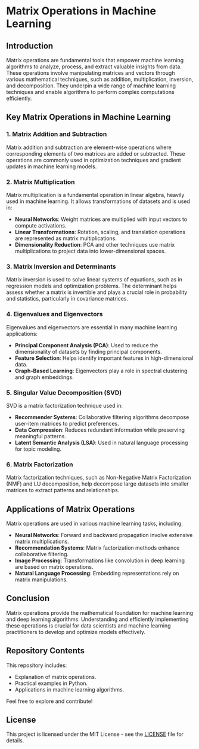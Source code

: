 # Matrix Operations in Machine Learning

## Introduction
Matrix operations are fundamental tools that empower machine learning algorithms to analyze, process, and extract valuable insights from data. These operations involve manipulating matrices and vectors through various mathematical techniques, such as addition, multiplication, inversion, and decomposition. They underpin a wide range of machine learning techniques and enable algorithms to perform complex computations efficiently.

## Key Matrix Operations in Machine Learning

### 1. Matrix Addition and Subtraction
Matrix addition and subtraction are element-wise operations where corresponding elements of two matrices are added or subtracted. These operations are commonly used in optimization techniques and gradient updates in machine learning models.

### 2. Matrix Multiplication
Matrix multiplication is a fundamental operation in linear algebra, heavily used in machine learning. It allows transformations of datasets and is used in:
- **Neural Networks**: Weight matrices are multiplied with input vectors to compute activations.
- **Linear Transformations**: Rotation, scaling, and translation operations are represented as matrix multiplications.
- **Dimensionality Reduction**: PCA and other techniques use matrix multiplications to project data into lower-dimensional spaces.

### 3. Matrix Inversion and Determinants
Matrix inversion is used to solve linear systems of equations, such as in regression models and optimization problems. The determinant helps assess whether a matrix is invertible and plays a crucial role in probability and statistics, particularly in covariance matrices.

### 4. Eigenvalues and Eigenvectors
Eigenvalues and eigenvectors are essential in many machine learning applications:
- **Principal Component Analysis (PCA)**: Used to reduce the dimensionality of datasets by finding principal components.
- **Feature Selection**: Helps identify important features in high-dimensional data.
- **Graph-Based Learning**: Eigenvectors play a role in spectral clustering and graph embeddings.

### 5. Singular Value Decomposition (SVD)
SVD is a matrix factorization technique used in:
- **Recommender Systems**: Collaborative filtering algorithms decompose user-item matrices to predict preferences.
- **Data Compression**: Reduces redundant information while preserving meaningful patterns.
- **Latent Semantic Analysis (LSA)**: Used in natural language processing for topic modeling.

### 6. Matrix Factorization
Matrix factorization techniques, such as Non-Negative Matrix Factorization (NMF) and LU decomposition, help decompose large datasets into smaller matrices to extract patterns and relationships.

## Applications of Matrix Operations
Matrix operations are used in various machine learning tasks, including:
- **Neural Networks**: Forward and backward propagation involve extensive matrix multiplications.
- **Recommendation Systems**: Matrix factorization methods enhance collaborative filtering.
- **Image Processing**: Transformations like convolution in deep learning are based on matrix operations.
- **Natural Language Processing**: Embedding representations rely on matrix manipulations.

## Conclusion
Matrix operations provide the mathematical foundation for machine learning and deep learning algorithms. Understanding and efficiently implementing these operations is crucial for data scientists and machine learning practitioners to develop and optimize models effectively.

## Repository Contents
This repository includes:
- Explanation of matrix operations.
- Practical examples in Python.
- Applications in machine learning algorithms.

Feel free to explore and contribute!

## License
This project is licensed under the MIT License - see the [LICENSE](LICENSE) file for details.
